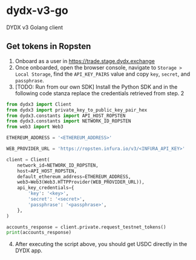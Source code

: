 # dydx-v3-go
DYDX v3 Golang client

## Get tokens in Ropsten

1. Onboard as a user in https://trade.stage.dydx.exchange
2. Once onboarded, open the browser console, navigate to `Storage > Local Storage`, find the `API_KEY_PAIRS` value and copy `key`, `secret`, and `passphrase`.
3. [TODO: Run from our own SDK] Install the Python SDK and in the following code stanza replace the credentials retrieved from step. 2
```python
from dydx3 import Client
from dydx3 import private_key_to_public_key_pair_hex
from dydx3.constants import API_HOST_ROPSTEN
from dydx3.constants import NETWORK_ID_ROPSTEN
from web3 import Web3

ETHEREUM_ADDRESS = '<ETHEREUM_ADDRESS>'

WEB_PROVIDER_URL = 'https://ropsten.infura.io/v3/<INFURA_API_KEY>'

client = Client(
    network_id=NETWORK_ID_ROPSTEN,
    host=API_HOST_ROPSTEN,
    default_ethereum_address=ETHEREUM_ADDRESS,
    web3=Web3(Web3.HTTPProvider(WEB_PROVIDER_URL)),
    api_key_credentials={
        'key': '<key>',
        'secret': '<secret>',
        'passphrase': '<passphrase>',
    },
)

accounts_response = client.private.request_testnet_tokens()
print(accounts_response)
```
4. After executing the script above, you should get USDC directly in the DYDX app.
